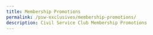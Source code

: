 ```yaml
---
title: Membership Promotions
permalink: /psw-exclusives/membership-promotions/
description: Civil Service Club Membership Promotions
---
```

